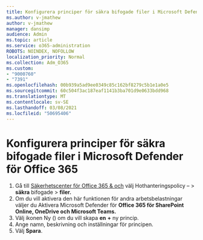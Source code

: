 ```yaml
---
title: Konfigurera principer för säkra bifogade filer i Microsoft Defender för Office 365
ms.author: v-jmathew
author: v-jmathew
manager: dansimp
audience: Admin
ms.topic: article
ms.service: o365-administration
ROBOTS: NOINDEX, NOFOLLOW
localization_priority: Normal
ms.collection: Adm_O365
ms.custom:
- "9000760"
- "7391"
ms.openlocfilehash: 00b939a5ad9ee0349c85c162bf8279c5b1e1a0e5
ms.sourcegitcommit: 60c504f3ac187eaf1141b3ba701d9e0633bdd968
ms.translationtype: MT
ms.contentlocale: sv-SE
ms.lasthandoff: 03/08/2021
ms.locfileid: "50695406"
---
```

# <a name="set-up-safe-attachment-policies-in-microsoft-defender-for-office-365"></a>Konfigurera principer för säkra bifogade filer i Microsoft Defender för Office 365

1. Gå till [Säkerhetscenter för Office 365 & och](https://go.microsoft.com/fwlink/p/?linkid=2077143) välj Hothanteringspolicy –   >  **säkra** bifogade  >  **filer.**
2. Om du vill aktivera den här funktionen för andra arbetsbelastningar väljer du Aktivera Microsoft Defender för **Office 365 för SharePoint Online, OneDrive och Microsoft Teams.**
3. Välj ikonen Ny () om du vill skapa **en** **+** ny princip.
4. Ange namn, beskrivning och inställningar för principen.
5. Välj **Spara**.
